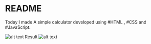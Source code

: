 
# README

Today I made A simple calculator  developed using #HTML , #CSS and #JavaScript.

![alt text](<Screenshot 2024-02-27 194422.png>)
Result ![alt text](image-1.png)








